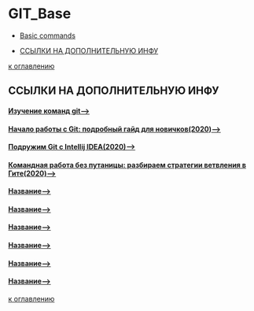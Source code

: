 # GIT_Base

+ [Basic commands](Basic-commands.md)

+ [ССЫЛКИ НА ДОПОЛНИТЕЛЬНУЮ ИНФУ](#ССЫЛКИ-НА-ДОПОЛНИТЕЛЬНУЮ-ИНФУ)

[к оглавлению](#git_base)

## ССЫЛКИ НА ДОПОЛНИТЕЛЬНУЮ ИНФУ
#### [Изучение команд git-->]( https://learngitbranching.js.org/ )
#### [Начало работы с Git: подробный гайд для новичков(2020)-->]( https://javarush.ru/groups/posts/2683-nachalo-rabotih-s-git-podrobnihy-gayd-dlja-novichkov )
#### [Подружим Git с Intellij IDEA(2020)-->]( https://javarush.ru/groups/posts/2818-podruzhim-git-s-intellij-idea )
#### [Командная работа без путаницы: разбираем стратегии ветвления в Гите(2020)-->]( https://javarush.ru/groups/posts/2693-komandnaja-rabota-bez-putanicih-razbiraem-strategii-vetvlenija-v-gite )
#### [Название-->]( Ссылка )
#### [Название-->]( Ссылка )
#### [Название-->]( Ссылка )
#### [Название-->]( Ссылка )
#### [Название-->]( Ссылка )
#### [Название-->]( Ссылка )
[к оглавлению](#git_base)
